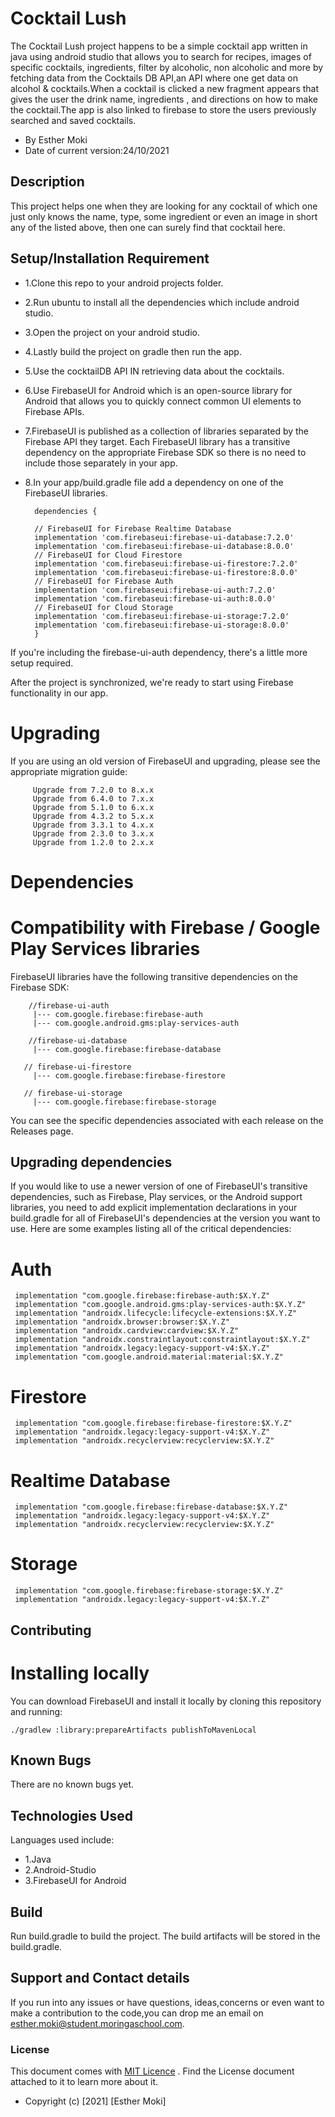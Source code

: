 # Cocktail Lush

The Cocktail Lush project happens to be a simple cocktail app written in java using android studio that allows
you to search for recipes, images of specific cocktails, ingredients, filter by alcoholic, non alcoholic and more by fetching data from the
Cocktails DB API,an API where one get data on alcohol & cocktails.When a cocktail is clicked a new fragment
appears that gives the user the drink name, ingredients , and directions on how to make the cocktail.The app is also linked to firebase 
to store the users previously searched and saved cocktails.


* By Esther Moki
* Date of current version:24/10/2021

## Description
This project helps one when they are looking for any cocktail of which one just only knows the name,
 type, some ingredient or even an image in short any of the listed above, then one can surely find that cocktail here.


## Setup/Installation Requirement

* 1.Clone this repo to your android projects folder.
* 2.Run ubuntu to install all the dependencies which include android studio.
* 3.Open the project on your android studio.
* 4.Lastly build the project on gradle then run the app.
* 5.Use the cocktailDB API IN retrieving data about the cocktails.
* 6.Use FirebaseUI for Android which is an open-source library for Android that allows you to quickly 
  connect common UI elements to Firebase APIs.
* 7.FirebaseUI is published as a collection of libraries separated by the Firebase API they target. 
  Each FirebaseUI library has a transitive dependency on the appropriate Firebase SDK so there is no need to 
  include those separately in your app.
* 8.In your app/build.gradle file add a dependency on one of the FirebaseUI libraries.
  
        dependencies {
  
        // FirebaseUI for Firebase Realtime Database
        implementation 'com.firebaseui:firebase-ui-database:7.2.0'
        implementation 'com.firebaseui:firebase-ui-database:8.0.0'
        // FirebaseUI for Cloud Firestore
        implementation 'com.firebaseui:firebase-ui-firestore:7.2.0'
        implementation 'com.firebaseui:firebase-ui-firestore:8.0.0'
        // FirebaseUI for Firebase Auth
        implementation 'com.firebaseui:firebase-ui-auth:7.2.0'
        implementation 'com.firebaseui:firebase-ui-auth:8.0.0'
        // FirebaseUI for Cloud Storage
        implementation 'com.firebaseui:firebase-ui-storage:7.2.0'
        implementation 'com.firebaseui:firebase-ui-storage:8.0.0'
        }


If you're including the firebase-ui-auth dependency, there's a little more setup required.

After the project is synchronized, we're ready to start using Firebase functionality in our app.

# Upgrading

If you are using an old version of FirebaseUI and upgrading, please see the appropriate migration guide:

         Upgrade from 7.2.0 to 8.x.x
         Upgrade from 6.4.0 to 7.x.x
         Upgrade from 5.1.0 to 6.x.x
         Upgrade from 4.3.2 to 5.x.x
         Upgrade from 3.3.1 to 4.x.x    
         Upgrade from 2.3.0 to 3.x.x
         Upgrade from 1.2.0 to 2.x.x

# Dependencies

# Compatibility with Firebase / Google Play Services libraries

FirebaseUI libraries have the following transitive dependencies on the Firebase SDK:

        //firebase-ui-auth
         |--- com.google.firebase:firebase-auth
         |--- com.google.android.gms:play-services-auth
        
        //firebase-ui-database
         |--- com.google.firebase:firebase-database
        
       // firebase-ui-firestore
         |--- com.google.firebase:firebase-firestore
        
       // firebase-ui-storage
         |--- com.google.firebase:firebase-storage

You can see the specific dependencies associated with each release on the Releases page.

## Upgrading dependencies

If you would like to use a newer version of one of FirebaseUI's transitive dependencies, such as Firebase, Play services, or the Android support libraries, you need to add explicit implementation declarations in your build.gradle for all of FirebaseUI's dependencies at the version you want to use. Here are some examples listing all of the critical dependencies:

# Auth
     implementation "com.google.firebase:firebase-auth:$X.Y.Z"
     implementation "com.google.android.gms:play-services-auth:$X.Y.Z"
     implementation "androidx.lifecycle:lifecycle-extensions:$X.Y.Z"
     implementation "androidx.browser:browser:$X.Y.Z"
     implementation "androidx.cardview:cardview:$X.Y.Z"
     implementation "androidx.constraintlayout:constraintlayout:$X.Y.Z"
     implementation "androidx.legacy:legacy-support-v4:$X.Y.Z"
     implementation "com.google.android.material:material:$X.Y.Z"

# Firestore
     implementation "com.google.firebase:firebase-firestore:$X.Y.Z"
     implementation "androidx.legacy:legacy-support-v4:$X.Y.Z"
     implementation "androidx.recyclerview:recyclerview:$X.Y.Z"

# Realtime Database
     implementation "com.google.firebase:firebase-database:$X.Y.Z"
     implementation "androidx.legacy:legacy-support-v4:$X.Y.Z"
     implementation "androidx.recyclerview:recyclerview:$X.Y.Z"

# Storage
     implementation "com.google.firebase:firebase-storage:$X.Y.Z"
     implementation "androidx.legacy:legacy-support-v4:$X.Y.Z"

## Contributing

# Installing locally

You can download FirebaseUI and install it locally by cloning this repository and running:

    ./gradlew :library:prepareArtifacts publishToMavenLocal

## Known Bugs

There are no known bugs yet.

## Technologies Used

Languages used include:

* 1.Java
* 2.Android-Studio
* 3.FirebaseUI for Android

## Build

Run build.gradle to build the project. The build artifacts will be stored in the build.gradle.

## Support and Contact details

If you run into any issues or have questions, ideas,concerns or even want to make a contribution to
 the code,you can drop me an email on esther.moki@student.moringaschool.com.

### License

This document comes with <a href="https://github.com/Esther-Moki/Cocktail-Lush/blob/master/LICENSE" target="_blank">MIT Licence</a> . Find the License document attached to it to learn more about it.
* Copyright (c) [2021] [Esther Moki]

